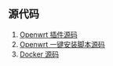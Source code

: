 ## 源代码

1. [Openwrt 插件源码](https://github.com/linkease/nas-packages-luci) 
2. [Openwrt 一键安装脚本源码](https://github.com/linkease/linkease_all_in_one_script)
3. [Docker 源码](https://github.com/linkease/docker_linkease)
